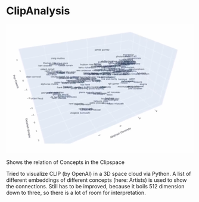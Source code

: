 # ClipAnalysis

![](Clipspace_Screenshot.png)

Shows the relation of Concepts in the Clipspace

Tried to visualize CLIP (by OpenAI) in a 3D space cloud via Python. A list of different embeddings of different concepts (here: Artists) is used to show the connections. Still has to be improved, because it boils 512 dimension down to three, so there is a lot of room for interpretation.
